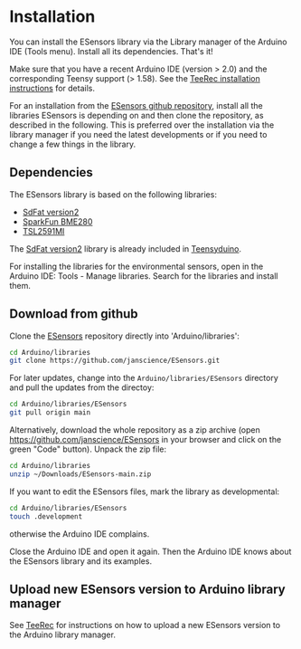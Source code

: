 # Installation

You can install the ESensors library via the Library manager of the
Arduino IDE (Tools menu). Install all its dependencies. That's it!

Make sure that you have a recent Arduino IDE (version > 2.0) and the
corresponding Teensy support (> 1.58). See the [TeeRec installation
instructions](https://github.com/janscience/TeeRec/blob/main/docs/install.md#arduino-ide-and-teensyduino)
for details.

For an installation from the [ESensors github
repository](https://github.com/janscience/ESensors), install all the
libraries ESensors is depending on and then clone the repository, as
described in the following. This is preferred over the installation
via the library manager if you need the latest developments or if you
need to change a few things in the library.


## Dependencies

The ESensors library is based on the following libraries:

- [SdFat version2](https://github.com/greiman/SdFat)
- [SparkFun BME280](https://github.com/sparkfun/SparkFun_BME280_Arduino_Library)
- [TSL2591MI](https://bitbucket.org/christandlg/tsl2591mi/)

The [SdFat version2](https://github.com/greiman/SdFat) library is
already included in
[Teensyduino](https://www.pjrc.com/teensy/teensyduino.html).

For installing the libraries for the environmental sensors, open in
the Arduino IDE: Tools - Manage libraries. Search for the libraries
and install them.


## Download from github

Clone the [ESensors](https://github.com/janscience/ESensors) repository
directly into 'Arduino/libraries':
```sh
cd Arduino/libraries
git clone https://github.com/janscience/ESensors.git
```

For later updates, change into the `Arduino/libraries/ESensors` directory
and pull the updates from the directoy:
```sh
cd Arduino/libraries/ESensors
git pull origin main
```

Alternatively, download the whole repository as a zip archive (open
https://github.com/janscience/ESensors in your browser and click on the
green "Code" button). Unpack the zip file:
```sh
cd Arduino/libraries
unzip ~/Downloads/ESensors-main.zip
```

If you want to edit the ESensors files, mark the library as developmental:
```sh
cd Arduino/libraries/ESensors
touch .development
```
otherwise the Arduino IDE complains.

Close the Arduino IDE and open it again. Then the Arduino IDE knows
about the ESensors library and its examples.


## Upload new ESensors version to Arduino library manager

See
[TeeRec](https://github.com/janscience/TeeRec/blob/main/docs/install.md#arduino-ide-and-teensyduino)
for instructions on how to upload a new ESensors version to the
Arduino library manager.

